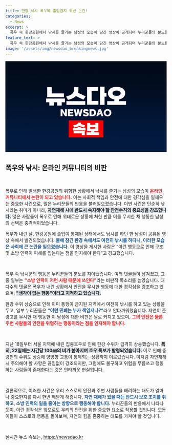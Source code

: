 ```yaml
---
title: 한강 낚시 폭우에 출입금지 위반 논란!
categories:
  - News
excerpt: >
  폭우 속 한강공원에서 낚시를 즐기는 남성의 모습이 담긴 영상이 공개되며 누리꾼들의 분노를 불러일으키고 있습니다. 생명과 안전을 무시한 행위에 대한 비난이 쏟아지고 있는 가운데, 이 남성의 무모함이 사회적 이슈로 떠오르고 있습니다.
feature_text: >
  폭우 속 한강공원에서 낚시를 즐기는 남성의 모습이 담긴 영상이 공개되며 누리꾼들의 분노를 불러일으키고 있습니다. 생명과 안전을 무시한 행위에 대한 비난이 쏟아지고 있는 가운데, 이 남성의 무모함이 사회적 이슈로 떠오르고 있습니다.
image: '/assets/img/newsdao_breakingnews.jpg'
---
```


<p><img src="/assets/img/newsdao_breakingnews.jpg" alt="bookingtag 속보" /></p>

<h2 data-ke-size="size26">폭우와 낚시: 온라인 커뮤니티의 비판</h2>

<p data-ke-size="size16">&nbsp;</p>

<p>폭우로 인해 발생한 한강공원의 위험한 상황에서 낚시를 즐기는 남성의 모습이 <b><span style="color: #ee2323;">온라인 커뮤니티에서 논란이 되고 있습니다.</span></b> 이는 사회적 책임과 안전에 대한 경각심을 일깨우는 중요한 사건으로, 많은 누리꾼들의 반응을 불러일으켰습니다. 이번 사건은 단순히 낚시라는 취미가 아니라, <b><span style="background-color: #21538527;">자연재해 시에 반드시 숙지해야 할 안전수칙의 중요성을 강조합니다.</span></b> 많은 사람들이 폭우로 인해 위태로운 상황에 처한 만큼 이를 무시한 채 행동한 남성의 선택은 충격적이었습니다. </p>

<p>폭우가 내린 날, 한강공원에 출입이 통제된 상태에서도 낚시를 하던 한 남성이 공유된 영상 속에서 발견되었습니다. <b><span style="color: #1a5490;">물에 잠긴 환경 속에서도 여전히 낚시를 하다니, 이러한 모습은 사회에 큰 논란을 일으켰습니다.</span></b> 이 영상을 게시한 사람은 “이런 행동으로 인해 구조 및 소방 인력이 피해를 입는다는 점을 인지해야 한다”고 경고했습니다. </p>

<p data-ke-size="size16">&nbsp;</p>

<p>폭우 속 낚시꾼의 행동은 누리꾼들의 분노를 자아냈습니다. 여러 댓글들이 남겨졌고, 그 중 일부는 <b><span style="color: #ee2323;">"소방 인력이 저런 사람 때문에 쓰인다"</span></b>라는 비판적 목소리를 높였습니다. 대다수의 댓글은 폭우가 내린 상황에서 안전을 무시한 행동에 대한 경각심을 강조하고 있으며, <b><span style="background-color: #21538527;">"생각이 없는 행동"이라고 지적하고 있습니다.</span></b> </p>

<p>한강 수위 상승으로 인해 이미 통행이 금지된 지역에서 여전히 낚시를 하고 있는 상황을 두고, 일부 누리꾼들은 <b><span style="color: #1a5490;">“이런 민폐는 누가 책임지나?”</span></b>라고 안타까워했습니다. 자연이 준 경고를 무시한 채 행동한 이 남성에 대한 비판은 날로 커지고 있으며, <b><span style="color: #ee2323;">그의 안전은 물론 주변 사람들의 안전을 위협하는 행동이라는 점을 인지해야 합니다.</span></b> </p>

<p data-ke-size="size16">&nbsp;</p>

<p>지난 18일부터 서울 지역에 내린 집중호우로 인해 한강 수위가 급격히 상승했습니다. <b><span style="background-color: #21538527;">특히, 22일에는 시간당 100㎜의 비가 쏟아지며 호우 특보가 발령되었습니다.</span></b> 이로 인해 중랑천의 수위도 상승해 양방향 교통이 통제되는 상황까지 이르렀습니다. 이처럼 자연재해 시 주의해야 할 사항은 끊임없이 강조되지만, 그럼에도 불구하고 위험을 무릅쓰고 행동하는 사람들이 존재한다는 것은 안타까운 현실입니다. </p>

<p data-ke-size="size16">&nbsp;</p>

<p>결론적으로, 이러한 사건은 우리 스스로의 안전과 주변 사람들을 배려하는 태도가 얼마나 중요한지를 다시 한번 깨닫게 해줍니다. <b><span style="color: #1a5490;">자연 재해가 있을 때는 반드시 보호 조치를 취하고, 소방 인력의 일을 줄이는 방향으로 행동해야 합니다.</span></b> 누리꾼들의 반응에서 나타나듯이, 이런 경각심은 앞으로도 우리의 안전을 위한 중요한 요소로 작용할 것입니다. 모든 이들이 스스로의 행동을 돌아보며, 자연의 힘을 존중하는 태도를 가져야 할 것입니다. </p>

<p data-ke-size="size16">&nbsp;</p>
실시간 뉴스 속보는, <a href="https://newsdao.kr" rel="dofollow">https://newsdao.kr</a>



